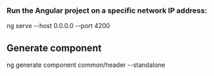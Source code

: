 ### Run the Angular project on a specific network IP address:
ng serve --host 0.0.0.0 --port 4200

## Generate component 
ng generate component common/header --standalone